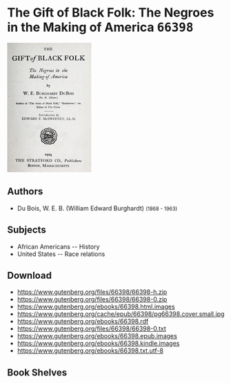 # The Gift of Black Folk: The Negroes in the Making of America <kbd>66398</kbd>

![](./cover.medium.jpg "")

## Authors


 - Du Bois, W. E. B. (William Edward Burghardt) <small>(1868 - 1963)</small>

## Subjects


 - African Americans -- History
 - United States -- Race relations

## Download


 - https://www.gutenberg.org/files/66398/66398-h.zip
 - https://www.gutenberg.org/files/66398/66398-0.zip
 - https://www.gutenberg.org/ebooks/66398.html.images
 - https://www.gutenberg.org/cache/epub/66398/pg66398.cover.small.jpg
 - https://www.gutenberg.org/ebooks/66398.rdf
 - https://www.gutenberg.org/files/66398/66398-0.txt
 - https://www.gutenberg.org/ebooks/66398.epub.images
 - https://www.gutenberg.org/ebooks/66398.kindle.images
 - https://www.gutenberg.org/ebooks/66398.txt.utf-8

## Book Shelves



